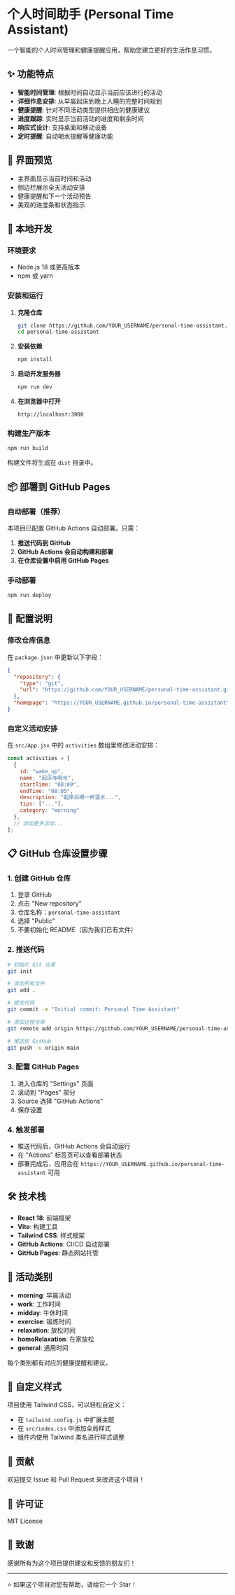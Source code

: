 # 个人时间助手 (Personal Time Assistant)

一个智能的个人时间管理和健康提醒应用，帮助您建立更好的生活作息习惯。

## ✨ 功能特点

- **智能时间管理**: 根据时间自动显示当前应该进行的活动
- **详细作息安排**: 从早晨起床到晚上入睡的完整时间规划
- **健康提醒**: 针对不同活动类型提供相应的健康建议
- **进度跟踪**: 实时显示当前活动的进度和剩余时间
- **响应式设计**: 支持桌面和移动设备
- **定时提醒**: 自动喝水提醒等健康功能

## 📱 界面预览

- 主界面显示当前时间和活动
- 侧边栏展示全天活动安排
- 健康提醒和下一个活动预告
- 美观的进度条和状态指示

## 🚀 本地开发

### 环境要求

- Node.js 18 或更高版本
- npm 或 yarn

### 安装和运行

1. **克隆仓库**
   ```bash
   git clone https://github.com/YOUR_USERNAME/personal-time-assistant.git
   cd personal-time-assistant
   ```

2. **安装依赖**
   ```bash
   npm install
   ```

3. **启动开发服务器**
   ```bash
   npm run dev
   ```

4. **在浏览器中打开**
   ```
   http://localhost:3000
   ```

### 构建生产版本

```bash
npm run build
```

构建文件将生成在 `dist` 目录中。

## 📦 部署到 GitHub Pages

### 自动部署（推荐）

本项目已配置 GitHub Actions 自动部署。只需：

1. **推送代码到 GitHub**
2. **GitHub Actions 会自动构建和部署**
3. **在仓库设置中启用 GitHub Pages**

### 手动部署

```bash
npm run deploy
```

## 🔧 配置说明

### 修改仓库信息

在 `package.json` 中更新以下字段：

```json
{
  "repository": {
    "type": "git",
    "url": "https://github.com/YOUR_USERNAME/personal-time-assistant.git"
  },
  "homepage": "https://YOUR_USERNAME.github.io/personal-time-assistant"
}
```

### 自定义活动安排

在 `src/App.jsx` 中的 `activities` 数组里修改活动安排：

```javascript
const activities = [
  {
    id: "wake_up",
    name: "起床与喝水",
    startTime: "08:00",
    endTime: "08:05",
    description: "起床后喝一杯温水...",
    tips: ["..."],
    category: "morning"
  },
  // 添加更多活动...
];
```

## 📋 GitHub 仓库设置步骤

### 1. 创建 GitHub 仓库

1. 登录 GitHub
2. 点击 "New repository"
3. 仓库名称：`personal-time-assistant`
4. 选择 "Public"
5. 不要初始化 README（因为我们已有文件）

### 2. 推送代码

```bash
# 初始化 Git 仓库
git init

# 添加所有文件
git add .

# 提交代码
git commit -m "Initial commit: Personal Time Assistant"

# 添加远程仓库
git remote add origin https://github.com/YOUR_USERNAME/personal-time-assistant.git

# 推送到 GitHub
git push -u origin main
```

### 3. 配置 GitHub Pages

1. 进入仓库的 "Settings" 页面
2. 滚动到 "Pages" 部分
3. Source 选择 "GitHub Actions"
4. 保存设置

### 4. 触发部署

- 推送代码后，GitHub Actions 会自动运行
- 在 "Actions" 标签页可以查看部署状态
- 部署完成后，应用会在 `https://YOUR_USERNAME.github.io/personal-time-assistant` 可用

## 🛠️ 技术栈

- **React 18**: 前端框架
- **Vite**: 构建工具
- **Tailwind CSS**: 样式框架
- **GitHub Actions**: CI/CD 自动部署
- **GitHub Pages**: 静态网站托管

## 📝 活动类别

- **morning**: 早晨活动
- **work**: 工作时间
- **midday**: 午休时间
- **exercise**: 锻炼时间
- **relaxation**: 放松时间
- **homeRelaxation**: 在家放松
- **general**: 通用时间

每个类别都有对应的健康提醒和建议。

## 🎨 自定义样式

项目使用 Tailwind CSS，可以轻松自定义：

- 在 `tailwind.config.js` 中扩展主题
- 在 `src/index.css` 中添加全局样式
- 组件内使用 Tailwind 类名进行样式调整

## 🤝 贡献

欢迎提交 Issue 和 Pull Request 来改进这个项目！

## 📄 许可证

MIT License

## 🙏 致谢

感谢所有为这个项目提供建议和反馈的朋友们！

---

⭐ 如果这个项目对您有帮助，请给它一个 Star！
